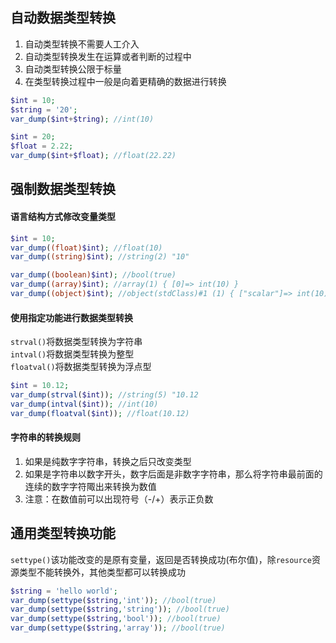 ## 自动数据类型转换

1. 自动类型转换不需要人工介入
2. 自动类型转换发生在运算或者判断的过程中
3. 自动类型转换公限于标量
4. 在类型转换过程中一般是向着更精确的数据进行转换

```php
$int = 10;
$string = '20';
var_dump($int+$tring); //int(10)

$int = 20;
$float = 2.22;
var_dump($int+$float); //float(22.22)
```

## 强制数据类型转换

#### 语言结构方式修改变量类型

```php
$int = 10;
var_dump((float)$int); //float(10)
var_dump((string)$int); //string(2) "10"

var_dump((boolean)$int); //bool(true)
var_dump((array)$int); //array(1) { [0]=> int(10) }
var_dump((object)$int); //object(stdClass)#1 (1) { ["scalar"]=> int(10) }
```

#### 使用指定功能进行数据类型转换

`strval()`将数据类型转换为字符串  
 `intval()`将数据类型转换为整型  
 `floatval()`将数据类型转换为浮点型

```php
$int = 10.12;
var_dump(strval($int)); //string(5) "10.12
var_dump(intval($int)); //int(10)
var_dump(floatval($int)); //float(10.12)
```

#### 字符串的转换规则

1. 如果是纯数字字符串，转换之后只改变类型
2. 如果是字符串以数字开头，数字后面是非数字字符串，那么将字符串最前面的连续的数字字符陬出来转换为数值
3. 注意：在数值前可以出现符号（-/+）表示正负数

## 通用类型转换功能

`settype()`该功能改变的是原有变量，返回是否转换成功(布尔值)，除`resource`资源类型不能转换外，其他类型都可以转换成功

```php
$string = 'hello world';
var_dump(settype($string,'int')); //bool(true)
var_dump(settype($string,'string')); //bool(true)
var_dump(settype($string,'bool')); //bool(true)
var_dump(settype($string,'array')); //bool(true)
```
